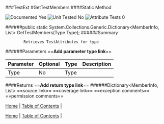 ###TestExt
#GetTestMembers
####Static Method

![Documented Yes](http://b.repl.ca/v1/Documented-Yes-brightgreen.png) ![Unit Tested No](http://b.repl.ca/v1/Unit%20Tested-No-lightgrey.png) ![Attribute Tests 0](http://b.repl.ca/v1/Attribute%20Tests-0-lightgrey.png)

######public static System.Collections.Generic.Dictionary<MemberInfo, List<ILUnitAttribute>> GetTestMembers(Type Type);
######Summary

            Retrieves TestAttributes for type 
######Parameters
==__Add parameter type link__==

Parameter | Optional | Type | Description
:---  | :---  | :---  | :--- 
Type | No | Type | 

####Returns
==__Add return type link__==
######Dictionary<MemberInfo, List<ILUnitAttribute>>
==source link==
==coverage link==
==exception comments==
==permission comments==

[Home](../../README.md) | [Table of Contents](../../TableOfContents.md) | 


[Home](../../README.md) | [Table of Contents](../../TableOfContents.md) | 

